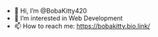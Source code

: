 - 👋 Hi, I’m @BobaKitty420
- 👀 I’m interested in Web Development
- 📫 How to reach me: https://bobakitty.bio.link/   
